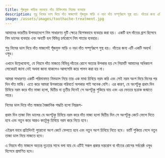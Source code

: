 ```yaml
---
title: পূঁজযুক্ত মাড়ির নড়বড়ে দাঁত চিকিৎসায় নিমের ব্যবহার
description: শুধু নিমের ডাল দিয়ে দাঁত মাজলেই পূঁজযুক্ত মাড়ি ও নড়া দাঁত সম্পূর্ণরূপে সুস্থ হয়। দাঁতের জন্য এটি একটি অব্যর্থ ওষুধ।
image: /assets/images/toothache-treatment.jpg
---
```

আমাদের ভারতীয় উপমহাদেশে নিম সাধারণত দুটি ক্ষেত্রে বিশেষভাবে ব্যবহার করা হয়। একটি হল দাঁতের ব্রাশ হিসেবে নিম ডালের ব্যবহার এবং অন্যটি হল বিভিন্ন চর্মরোগে নিম পাতার ব্যবহার।

শুধু নিমের ডাল দিয়ে দাঁত মাজলেই পূঁজযুক্ত মাড়ি ও নড়া দাঁত সম্পূর্ণরূপে সুস্থ হয়। দাঁতের জন্য এটি একটি অব্যর্থ ওষুধ।

এখানে উল্লেখযোগ্য, যে নিয়মে দাঁত মাজতে বিভিন্ন দাঁতের রোগে অত্যন্ত উপকার হয় সে নিয়মটি আমাদের অধিকাংশ লোকেরই জানা নেই অথবা জানা থাকলেও আলসেমি করে পালন করা হয় না।

আমরা সাধারণত একটি পরিমানমত নিমডাল নিয়ে তার এক মাথা চিবিয়ে নরম করি এবং সেই নরম অংশ দিয়ে দিনের পর দিন দাঁত মাঝি। এতে করে আমরা উপকারের পরিবর্তে অপকার পাই অনেক বেশি। এর কারণ, যে অংশটুকু প্রথম দিন চিবিয়ে নরম করে দাঁত মাজা হলো, দ্বিতীয় বা তৃতীয় দিনেই সে অংশটুকু শুকিয়ে যায় এবং এর ভেতরে ছত্রাক জন্মাতে পারে।

নিমের ডাল দিয়ে দাঁত মাজার বৈজ্ঞানিক পদ্ধতি হলো নিম্নরূপ-

প্রথম দিন তাজা নিম ডালের যে অংশটুকু চিবিয়ে নরম করে দাঁত মাজা হলো দ্বিতীয় দিন সে অংশটুকু কেটে ফেলে দিতে হবে এবং নতুন করে আরও কতটুকু চিবিয়ে নরম করে নিতে হবে।

এইরূপ ভাবে প্রতিদিনই পুরোনো অংশ কেটে ফেলতে হবে এবং নতুন অংশ চিবিয়ে নিতে হবে। ডার্টি শুকিয়ে গেলে নতুন তাজা ডাল নিয়ে মাজতে হবে।

এ নিয়মে দাঁত মাজলে অত্যন্ত দৃঢ়তার সাথে বলা যায় যে এটিই সকল প্রকার দন্তরোগ বা দাঁতের রোগের সর্বশ্রেষ্ঠ ওষুধ হিসেবে প্রমাণিত হবে।
